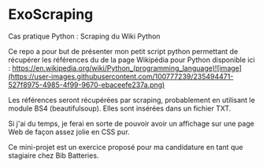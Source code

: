 # ExoScraping
Cas pratique Python : Scraping du Wiki Python

Ce repo a pour but de présenter mon petit script python permettant de récupérer les références du de la page Wikipédia pour Python disponible ici : https://en.wikipedia.org/wiki/Python_(programming_language)![image](https://user-images.githubusercontent.com/100777239/235494471-527f8975-4985-4f99-9670-ebaceefe237a.png)

Les références seront récupérées par scraping, probablement en utilisant le module BS4 (beautifulsoup). Elles sont insérées dans un fichier TXT.

Si j'ai du temps, je ferai en sorte de pouvoir avoir un affichage sur une page Web de façon assez jolie en CSS pur.

Ce mini-projet est un exercice proposé pour ma candidature en tant que stagiaire chez Bib Batteries.
